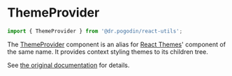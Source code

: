 # ThemeProvider
```jsx
import { ThemeProvider } from '@dr.pogodin/react-utils';
```
The [ThemeProvider] component is an alias for [React Themes]' component of
the same name. It provides context styling themes to its children tree.

See
[the original documentation](https://dr.pogodin.studio/docs/react-themes/docs/api/components#themeprovider)
for details.

[React Themes]: https://dr.pogodin.studio/docs/react-themes
[ThemeProvider]: /docs/api/components/themeprovider
